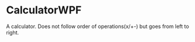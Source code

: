 # CalculatorWPF
A calculator. Does not follow order of operations(x/+-) but goes from left to right.
